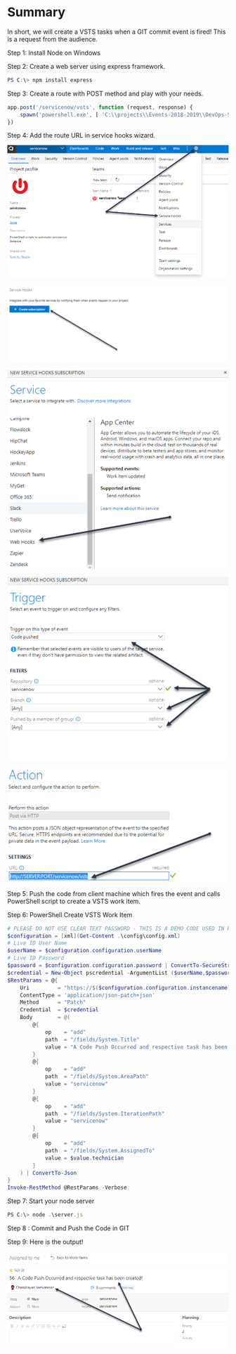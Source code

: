 # Summary

In short, we will create a VSTS tasks when a GIT commit event is fired! This is a request from the audience.

Step 1: Install Node on Windows

Step 2: Create a web server using express framework.

```PowerShell
PS C:\> npm install express
```

Step 3: Create a route with POST method and play with your needs.

```javascript
app.post('/servicenow/vsts', function (request, response) {
    spawn('powershell.exe', [ 'C:\\projects\\Events-2018-2019\\DevOps-SEP2018\\scripts\\New-VSTSWorkItem.ps1' ]);
})
```

Step 4: Add the route URL in service hooks wizard.

![Image1](https://github.com/ChendrayanV/Events-2018-2019/blob/master/DevOps-SEP2018/images/S1.png)

![Image2](https://github.com/ChendrayanV/Events-2018-2019/blob/master/DevOps-SEP2018/images/S2.png)

![Image3](https://github.com/ChendrayanV/Events-2018-2019/blob/master/DevOps-SEP2018/images/S3.png)

![Image4](https://github.com/ChendrayanV/Events-2018-2019/blob/master/DevOps-SEP2018/images/S4.png)

![Image5](https://github.com/ChendrayanV/Events-2018-2019/blob/master/DevOps-SEP2018/images/S5.png)


Step 5: Push the code from client machine which fires the event and calls PowerShell script to create a VSTS work item.

Step 6: PowerShell Create VSTS Work Item

```PowerShell
# PLEASE DO NOT USE CLEAR TEXT PASSWORD - THIS IS A DEMO CODE USED IN HANDS ON TRAINING
$configuration = [xml](Get-Content .\config\config.xml)
# Live ID User Name
$userName = $configuration.configuration.userName
# Live ID Password
$password = $configuration.configuration.password | ConvertTo-SecureString -AsPlainText -Force
$credential = New-Object pscredential -ArgumentList ($userName,$password)
$RestParams = @{
    Uri         = "https://$($configuration.configuration.instancename).visualstudio.com/servicenow/_apis/wit/workitems/`$task?api-version=1.0"   
    ContentType = 'application/json-patch+json'
    Method      = "Patch"
    Credential  = $credential
    Body        = @(
        @{
            op    = "add"
            path  = "/fields/System.Title"
            value = "A Code Push Occurred and respective task has been created!"
        }
        @{
            op    = "add"
            path  = "/fields/System.AreaPath"
            value = "servicenow"
        }
        @{
            op    = "add"
            path  = "/fields/System.IterationPath"
            value = "servicenow"
        }
        @{
            op    = "add"
            path  = "/fields/System.AssignedTo"
            value = $value.technician
        }
    ) | ConvertTo-Json
}
Invoke-RestMethod @RestParams -Verbose
```

Step 7: Start your node server

```javascript
PS C:\> node .\server.js
```

Step 8 : Commit and Push the Code in GIT

Step 9: Here is the output!

![Image6](https://github.com/ChendrayanV/Events-2018-2019/blob/master/DevOps-SEP2018/images/S6.png)